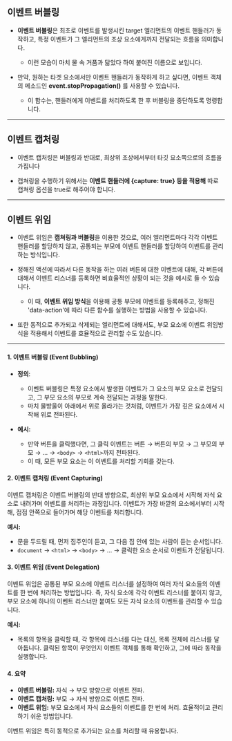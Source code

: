 
## 이벤트 버블링

- **이벤트 버블링**은 최초로 이벤트를 발생시킨 target 엘리먼트의 이벤트 핸들러가 동작하고, 특정 이벤트가 그 엘리먼트의 조상 요소에게까지 전달되는 흐름을 의미합니다. 

    - 이런 모습이 마치 물 속 거품과 닮았다 하여 붙여진 이름으로 보입니다.

- 만약, 원하는 타겟 요소에서만 이벤트 핸들러가 동작하게 하고 싶다면, 이벤트 객체의 메소드인 **event.stopPropagation()** 를 사용할 수 있습니다.

    - 이 함수는, 핸들러에게 이벤트를 처리하도록 한 후 버블링을 중단하도록 명령합니다.

---

## 이벤트 캡처링

- 이벤트 캡처링은 버블링과 반대로, 최상위 조상에서부터 타깃 요소쪽으로의 흐름을 가집니다

- 캡쳐링을 수행하기 위해서는 **이벤트 핸들러에 {capture: true} 등을 적용해** 따로 캡쳐링 옵션을 true로 해주어야 합니다.

---

## 이벤트 위임 

- 이벤트 위임은 **캡쳐링과 버블링**을 이용한 것으로, 여러 엘리먼트마다 각각 이벤트 핸들러를 할당하지 않고, 공통되는 부모에 이벤트 핸들러를 할당하여 이벤트를 관리하는 방식입니다.

- 정해진 액션에 따라서 다른 동작을 하는 여러 버튼에 대한 이벤트에 대해, 각 버튼에 대해서 이벤트 리스너를 등록하면 비효율적인 상황이 되는 것을 예시로 들 수 있습니다.

    - 이 때, **이벤트 위임 방식**을 이용해 공통 부모에 이벤트를 등록해주고, 정해진 'data-action'에 따라 다른 함수를 실행하는 방법을 사용할 수 있습니다.

- 또한 동적으로 추가되고 삭제되는 엘리먼트에 대해서도, 부모 요소에 이벤트 위임방식을 적용해서 이벤트를 효율적으로 관리할 수도 있습니다.





--- 

#### 1. **이벤트 버블링 (Event Bubbling)**

- **정의**:
	- 이벤트 버블링은 특정 요소에서 발생한 이벤트가 그 요소의 부모 요소로 전달되고, 그 부모 요소의 부모로 계속 전달되는 과정을 말한다.
	- 마치 물방울이 아래에서 위로 올라가는 것처럼, 이벤트가 가장 깊은 요소에서 시작해 위로 전파된다.

- **예시:**
	- 만약 버튼을 클릭했다면, 그 클릭 이벤트는 버튼 → 버튼의 부모 → 그 부모의 부모 → ... → `<body>` → `<html>`까지 전파된다.
	- 이 때, 모든 부모 요소는 이 이벤트를 처리할 기회를 갖는다.




#### 2. **이벤트 캡처링 (Event Capturing)**

이벤트 캡처링은 이벤트 버블링의 반대 방향으로, 최상위 부모 요소에서 시작해 자식 요소로 내려가며 이벤트를 처리하는 과정입니다. 이벤트가 가장 바깥의 요소에서부터 시작해, 점점 안쪽으로 들어가며 해당 이벤트를 처리합니다.

**예시:**

- 문을 두드릴 때, 먼저 집주인이 듣고, 그 다음 집 안에 있는 사람이 듣는 순서입니다.
- `document` → `<html>` → `<body>` → ... → 클릭한 요소 순서로 이벤트가 전달됩니다.


#### 3. **이벤트 위임 (Event Delegation)**

이벤트 위임은 공통된 부모 요소에 이벤트 리스너를 설정하여 여러 자식 요소들의 이벤트를 한 번에 처리하는 방법입니다. 즉, 자식 요소에 각각 이벤트 리스너를 붙이지 않고, 부모 요소에 하나의 이벤트 리스너만 붙여도 모든 자식 요소의 이벤트를 관리할 수 있습니다.

**예시:**

- 목록의 항목을 클릭할 때, 각 항목에 리스너를 다는 대신, 목록 전체에 리스너를 달아둡니다. 클릭된 항목이 무엇인지 이벤트 객체를 통해 확인하고, 그에 따라 동작을 실행합니다.

#### 4. **요약**

- **이벤트 버블링:** 자식 → 부모 방향으로 이벤트 전파.
- **이벤트 캡처링:** 부모 → 자식 방향으로 이벤트 전파.
- **이벤트 위임:** 부모 요소에서 자식 요소들의 이벤트를 한 번에 처리. 효율적이고 관리하기 쉬운 방법입니다.

이벤트 위임은 특히 동적으로 추가되는 요소를 처리할 때 유용합니다.